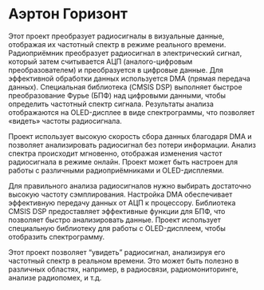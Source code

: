 # Аэртон Горизонт
Этот проект преобразует радиосигналы в визуальные данные, отображая их частотный спектр в режиме реального времени. Радиоприёмник преобразует радиосигнал в электрический сигнал, который затем считывается АЦП (аналого-цифровым преобразователем) и преобразуется в цифровые данные. Для эффективной обработки данных используется DMA (прямая передача данных). Специальная библиотека (CMSIS DSP) выполняет быстрое преобразование Фурье (БПФ) над цифровыми данными, чтобы определить частотный спектр сигнала. Результаты анализа отображаются на OLED-дисплее в виде спектрограммы, что позволяет «видеть» частоты радиосигнала.

Проект использует высокую скорость сбора данных благодаря DMA и позволяет анализировать радиосигнал без потери информации. Анализ спектра происходит мгновенно, отображая изменения частот радиосигнала в режиме онлайн. Проект может быть настроен для работы с различными радиоприёмниками и OLED-дисплеями.

Для правильного анализа радиосигналов нужно выбирать достаточно высокую частоту сэмплирования. Настройка DMA обеспечивает эффективную передачу данных от АЦП к процессору. Библиотека CMSIS DSP предоставляет эффективные функции для БПФ, что позволяет быстро анализировать данные. Проект использует специальную библиотеку для работы с OLED-дисплеем, чтобы отобразить спектрограмму.

Этот проект позволяет “увидеть” радиосигнал, анализируя его частотный спектр в реальном времени. Это может быть полезно в различных областях, например, в радиосвязи, радиомониторинге, анализе радиопомех, и т.д.

